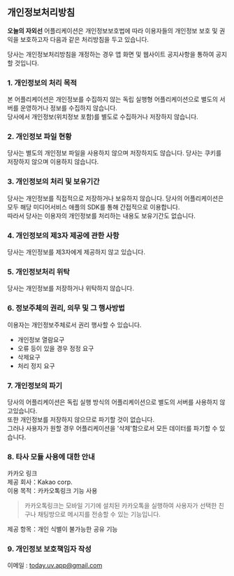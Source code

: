 ## 개인정보처리방침

**오늘의 자외선** 어플리케이션은 개인정보보호법에 따라 이용자들의 개인정보 보호 및 권익을 보호하고자 다음과 같은 처리방침을 두고 있습니다.

당사는 개인정보처리방침을 개정하는 경우 앱 화면 및 웹사이트 공지사항을 통하여 공지할 것입니다.

### 1. 개인정보의 처리 목적 </br>
본 어플리케이션은 개인정보를 수집하지 않는 독립 실행형 어플리케이션으로 별도의 서버를 운영하거나 정보를 수집하지 않습니다. </br>
당사에서 개인정보(위치정보 포함)를 별도로 수집하거나 저장하지 않습니다. 

### 2. 개인정보 파일 현황 </br>
당사는 별도의 개인정보 파일을 사용하지 않으며 저장하지도 않습니다.
당사는 쿠키를 저장하지 않으며 이용하지 않습니다.

### 3. 개인정보의 처리 및 보유기간 </br>
당사는 개인정보를 직접적으로 저장하거나 보유하지 않습니다. 
당사의 어플리케이션은 모두 해당 미디어서비스 애플의 SDK를 통해 간접적으로 이용합니다. </br>
따라서 당사는 이용자의 개인정보를 처리하는 내용도 보유기간도 없습니다.

### 4. 개인정보의 제3자 제공에 관한 사항 </br>
당사는 개인정보를 제3자에게 제공하지 않고 있습니다.

### 5. 개인정보처리 위탁 </br>
당사는 개인정보를 저장하거나 위탁하지 않습니다.

### 6. 정보주체의 권리, 의무 및 그 행사방법
이용자는 개인정보주체로서 권리 행사할 수 있습니다.
- 개인정보 열람요구
- 오류 등이 있을 경우 정정 요구
- 삭제요구
- 처리 정지 요구

### 7. 개인정보의 파기
당사의 어플리케이션은 독립 실행 방식의 어플리케이션으로 별도의 서버를 사용하지 않고있습니다. </br>
또한 개인정보를 저장하지 않으므로 파기할 것이 없습니다. </br>
그러나 사용자가 원할 경우 어플리케이션을 '삭제'함으로서 모든 데이터를 파기할 수 있습니다.

### 8. 타사 모듈 사용에 대한 안내
카카오 링크  </br>
제공 회사：Kakao corp. </br>
이용 목적：카카오톡링크 기능 사용
> 카카오톡링크는 모바일 기기에 설치된 카카오톡을 실행하여 사용자가 선택한 친구나 채팅방으로 메시지를 전송할 수 있는 기능입니다. 

제공 항목：개인 식별이 불가능한 공유 기능 

### 9. 개인정보  보호책임자 작성 
이메일 : today.uv.app@gmail.com
